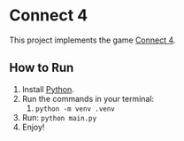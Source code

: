 # Connect 4

This project implements the game [Connect 4](https://en.wikipedia.org/wiki/Connect_Four).

## How to Run

1. Install [Python](https://www.python.org/downloads/).
2. Run the commands in your terminal:
    1. `python -m venv .venv`
3. Run: `python main.py`
4. Enjoy!
